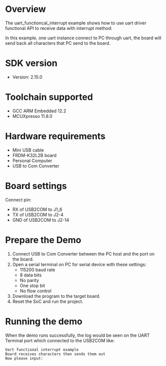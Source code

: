 Overview
========
The uart_functioncal_interrupt example shows how to use uart driver functional
API to receive data with interrupt method:

In this example, one uart instance connect to PC through uart, the board will
send back all characters that PC send to the board.

SDK version
===========
- Version: 2.15.0

Toolchain supported
===================
- GCC ARM Embedded  12.2
- MCUXpresso  11.8.0

Hardware requirements
=====================
- Mini USB cable
- FRDM-K32L2B board
- Personal Computer
- USB to Com Converter

Board settings
==============
Connect pin:
- RX of USB2COM to J1_6
- TX of USB2COM to J2-4
- GND of USB2COM to J2-14

Prepare the Demo
================
1.  Connect USB to Com Converter between the PC host and the port on the board.
2.  Open a serial terminal on PC for serial device with these settings:
    - 115200 baud rate
    - 8 data bits
    - No parity
    - One stop bit
    - No flow control
3.  Download the program to the target board.
4.  Reset the SoC and run the project.

Running the demo
================
When the demo runs successfully, the log would be seen on the UART Terminal port which connected to the USB2COM like:

~~~~~~~~~~~~~~~~~~~~~~~~~~~~~~~~~~~~~~~~~
Uart functional interrupt example
Board receives characters then sends them out
Now please input:
~~~~~~~~~~~~~~~~~~~~~~~~~~~~~~~~~~~~~~~~~
